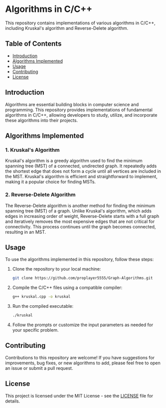 # Algorithms in C/C++

This repository contains implementations of various algorithms in C/C++, including Kruskal's algorithm and Reverse-Delete algorithm.

## Table of Contents

- [Introduction](#introduction)
- [Algorithms Implemented](#algorithms-implemented)
- [Usage](#usage)
- [Contributing](#contributing)
- [License](#license)

## Introduction

Algorithms are essential building blocks in computer science and programming. This repository provides implementations of fundamental algorithms in C/C++, allowing developers to study, utilize, and incorporate these algorithms into their projects.

## Algorithms Implemented

### 1. Kruskal's Algorithm

Kruskal's algorithm is a greedy algorithm used to find the minimum spanning tree (MST) of a connected, undirected graph. It repeatedly adds the shortest edge that does not form a cycle until all vertices are included in the MST. Kruskal's algorithm is efficient and straightforward to implement, making it a popular choice for finding MSTs.

### 2. Reverse-Delete Algorithm

The Reverse-Delete algorithm is another method for finding the minimum spanning tree (MST) of a graph. Unlike Kruskal's algorithm, which adds edges in increasing order of weight, Reverse-Delete starts with a full graph and iteratively removes the most expensive edges that are not critical for connectivity. This process continues until the graph becomes connected, resulting in an MST.

## Usage

To use the algorithms implemented in this repository, follow these steps:

1. Clone the repository to your local machine:

    ```bash
    git clone https://github.com/proplayer5555/Graph-Algorithms.git
    ```


2. Compile the C/C++ files using a compatible compiler:

    ```bash
    g++ kruskal.cpp -o kruskal
    ```

3. Run the compiled executable:

    ```bash
    ./kruskal
    ```

5. Follow the prompts or customize the input parameters as needed for your specific problem.

## Contributing

Contributions to this repository are welcome! If you have suggestions for improvements, bug fixes, or new algorithms to add, please feel free to open an issue or submit a pull request.

## License

This project is licensed under the MIT License - see the [LICENSE](LICENSE) file for details.
